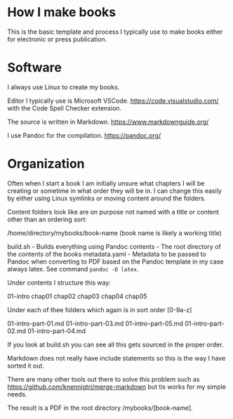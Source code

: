 # How I make books

This is the basic template and process I typically use
to make books either for electronic or press publication.

# Software

I always use Linux to create my books.

Editor I typically use is Microsoft VSCode. https://code.visualstudio.com/ with the Code Spell Checker extension.

The source is written in Markdown. https://www.markdownguide.org/

I use Pandoc for the compilation. https://pandoc.org/

# Organization

Often when I start a book I am initially unsure what
chapters I will be creating or sometime in what order they will be in. I can change this easily by either using Linux symlinks
or moving content around the folders.

Content folders look like are on purpose not named with a title or content other than an ordering sort:

/home/directory/mybooks/book-name (book name is likely a working title)

build.sh - Builds everything using Pandoc
contents - The root directory of the contents of the books
metadata.yaml - Metadata to be passed to Pandoc when converting to PDF based on the Pandoc template in my case always latex. See command `pandoc -D latex`.

Under contents I structure this way:

01-intro  chap01  chap02  chap03  chap04  chap05

Under each of thee folders which again is in sort order [0-9a-z]

01-intro-part-01.md  01-intro-part-03.md  01-intro-part-05.md
01-intro-part-02.md  01-intro-part-04.md

If you look at build.sh you can see all this gets sourced in the proper order.

Markdown does not really have include statements so this is the way I have sorted it out.

There are many other tools out there to solve this problem such as https://github.com/knennigtri/merge-markdown but tis works for my simple needs.

The result is a PDF in the root directory /mybooks/[book-name].

